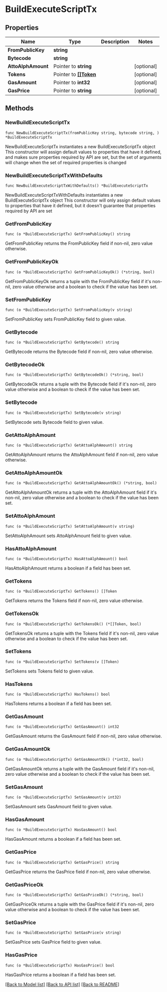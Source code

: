 # BuildExecuteScriptTx

## Properties

Name | Type | Description | Notes
------------ | ------------- | ------------- | -------------
**FromPublicKey** | **string** |  | 
**Bytecode** | **string** |  | 
**AttoAlphAmount** | Pointer to **string** |  | [optional] 
**Tokens** | Pointer to [**[]Token**](Token.md) |  | [optional] 
**GasAmount** | Pointer to **int32** |  | [optional] 
**GasPrice** | Pointer to **string** |  | [optional] 

## Methods

### NewBuildExecuteScriptTx

`func NewBuildExecuteScriptTx(fromPublicKey string, bytecode string, ) *BuildExecuteScriptTx`

NewBuildExecuteScriptTx instantiates a new BuildExecuteScriptTx object
This constructor will assign default values to properties that have it defined,
and makes sure properties required by API are set, but the set of arguments
will change when the set of required properties is changed

### NewBuildExecuteScriptTxWithDefaults

`func NewBuildExecuteScriptTxWithDefaults() *BuildExecuteScriptTx`

NewBuildExecuteScriptTxWithDefaults instantiates a new BuildExecuteScriptTx object
This constructor will only assign default values to properties that have it defined,
but it doesn't guarantee that properties required by API are set

### GetFromPublicKey

`func (o *BuildExecuteScriptTx) GetFromPublicKey() string`

GetFromPublicKey returns the FromPublicKey field if non-nil, zero value otherwise.

### GetFromPublicKeyOk

`func (o *BuildExecuteScriptTx) GetFromPublicKeyOk() (*string, bool)`

GetFromPublicKeyOk returns a tuple with the FromPublicKey field if it's non-nil, zero value otherwise
and a boolean to check if the value has been set.

### SetFromPublicKey

`func (o *BuildExecuteScriptTx) SetFromPublicKey(v string)`

SetFromPublicKey sets FromPublicKey field to given value.


### GetBytecode

`func (o *BuildExecuteScriptTx) GetBytecode() string`

GetBytecode returns the Bytecode field if non-nil, zero value otherwise.

### GetBytecodeOk

`func (o *BuildExecuteScriptTx) GetBytecodeOk() (*string, bool)`

GetBytecodeOk returns a tuple with the Bytecode field if it's non-nil, zero value otherwise
and a boolean to check if the value has been set.

### SetBytecode

`func (o *BuildExecuteScriptTx) SetBytecode(v string)`

SetBytecode sets Bytecode field to given value.


### GetAttoAlphAmount

`func (o *BuildExecuteScriptTx) GetAttoAlphAmount() string`

GetAttoAlphAmount returns the AttoAlphAmount field if non-nil, zero value otherwise.

### GetAttoAlphAmountOk

`func (o *BuildExecuteScriptTx) GetAttoAlphAmountOk() (*string, bool)`

GetAttoAlphAmountOk returns a tuple with the AttoAlphAmount field if it's non-nil, zero value otherwise
and a boolean to check if the value has been set.

### SetAttoAlphAmount

`func (o *BuildExecuteScriptTx) SetAttoAlphAmount(v string)`

SetAttoAlphAmount sets AttoAlphAmount field to given value.

### HasAttoAlphAmount

`func (o *BuildExecuteScriptTx) HasAttoAlphAmount() bool`

HasAttoAlphAmount returns a boolean if a field has been set.

### GetTokens

`func (o *BuildExecuteScriptTx) GetTokens() []Token`

GetTokens returns the Tokens field if non-nil, zero value otherwise.

### GetTokensOk

`func (o *BuildExecuteScriptTx) GetTokensOk() (*[]Token, bool)`

GetTokensOk returns a tuple with the Tokens field if it's non-nil, zero value otherwise
and a boolean to check if the value has been set.

### SetTokens

`func (o *BuildExecuteScriptTx) SetTokens(v []Token)`

SetTokens sets Tokens field to given value.

### HasTokens

`func (o *BuildExecuteScriptTx) HasTokens() bool`

HasTokens returns a boolean if a field has been set.

### GetGasAmount

`func (o *BuildExecuteScriptTx) GetGasAmount() int32`

GetGasAmount returns the GasAmount field if non-nil, zero value otherwise.

### GetGasAmountOk

`func (o *BuildExecuteScriptTx) GetGasAmountOk() (*int32, bool)`

GetGasAmountOk returns a tuple with the GasAmount field if it's non-nil, zero value otherwise
and a boolean to check if the value has been set.

### SetGasAmount

`func (o *BuildExecuteScriptTx) SetGasAmount(v int32)`

SetGasAmount sets GasAmount field to given value.

### HasGasAmount

`func (o *BuildExecuteScriptTx) HasGasAmount() bool`

HasGasAmount returns a boolean if a field has been set.

### GetGasPrice

`func (o *BuildExecuteScriptTx) GetGasPrice() string`

GetGasPrice returns the GasPrice field if non-nil, zero value otherwise.

### GetGasPriceOk

`func (o *BuildExecuteScriptTx) GetGasPriceOk() (*string, bool)`

GetGasPriceOk returns a tuple with the GasPrice field if it's non-nil, zero value otherwise
and a boolean to check if the value has been set.

### SetGasPrice

`func (o *BuildExecuteScriptTx) SetGasPrice(v string)`

SetGasPrice sets GasPrice field to given value.

### HasGasPrice

`func (o *BuildExecuteScriptTx) HasGasPrice() bool`

HasGasPrice returns a boolean if a field has been set.


[[Back to Model list]](../README.md#documentation-for-models) [[Back to API list]](../README.md#documentation-for-api-endpoints) [[Back to README]](../README.md)


